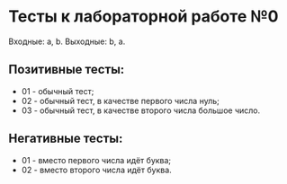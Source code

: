 # Тесты к лабораторной работе №0

Входные: a, b.
Выходные: b, a.

## Позитивные тесты:
- 01 - обычный тест;
- 02 - обычный тест, в качестве первого числа нуль;
- 03 - обычный тест, в качестве второго числа большое число.

## Негативные тесты:
- 01 - вместо первого числа идёт буква;
- 02 - вместо второго числа идёт буква.